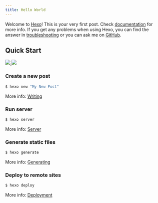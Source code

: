 ```yaml
---
title: Hello World
---
```

Welcome to [Hexo](https://hexo.io/)! This is your very first post. Check [documentation](https://hexo.io/docs/) for more info. If you get any problems when using Hexo, you can find the answer in [troubleshooting](https://hexo.io/docs/troubleshooting.html) or you can ask me on [GitHub](https://github.com/hexojs/hexo/issues).

## Quick Start

<link rel="stylesheet" href="https://cdnjs.cloudflare.com/ajax/libs/lightgallery/1.6.1/css/lightgallery.min.css" />

<!-- jQuery version must be >= 1.8.0; -->
<script src="https://cdnjs.cloudflare.com/ajax/libs/lightgallery/1.6.1/js/lightgallery-all.min.js"></script>
<script src="https://cdnjs.cloudflare.com/ajax/libs/lightgallery/1.6.1/js/lightgallery.min.js"></script>
<!-- A jQuery plugin that adds cross-browser mouse wheel support. (Optional) -->
<script src="https://cdnjs.cloudflare.com/ajax/libs/jquery-mousewheel/3.1.13/jquery.mousewheel.min.js"></script>


<div id="lightgallery">
	<a href="img/img1.jpg">
    <img src="img/img1.jpg" />
	</a>
	<a href="img/img2.jpg">
			<img src="img/img2.jpg" />
	</a>
</div>

<script>
$(document).ready(function() {
  $('#lightgallery').lightGallery();
});
</script>

### Create a new post

``` bash
$ hexo new "My New Post"
```

More info: [Writing](https://hexo.io/docs/writing.html)

### Run server

``` bash
$ hexo server
```

More info: [Server](https://hexo.io/docs/server.html)

### Generate static files

``` bash
$ hexo generate
```

More info: [Generating](https://hexo.io/docs/generating.html)

### Deploy to remote sites

``` bash
$ hexo deploy
```

More info: [Deployment](https://hexo.io/docs/deployment.html)
